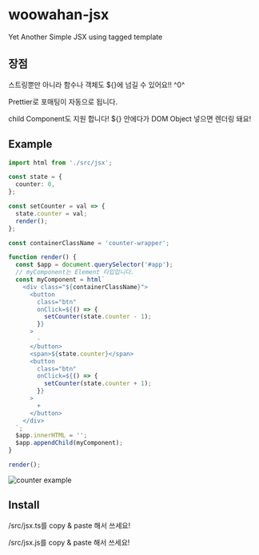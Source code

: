 # woowahan-jsx

Yet Another Simple JSX using tagged template

## 장점

스트링뿐만 아니라 함수나 객체도 ${}에 넘길 수 있어요!! ^0^

Prettier로 포매팅이 자동으로 됩니다.

child Component도 지원 합니다! ${} 안에다가 DOM Object 넣으면 렌더링 돼요!

## Example

```ts
import html from './src/jsx';

const state = {
  counter: 0,
};

const setCounter = val => {
  state.counter = val;
  render();
};

const containerClassName = 'counter-wrapper';

function render() {
  const $app = document.querySelector('#app');
  // myComponent는 Element 타입입니다.
  const myComponent = html`
    <div class="${containerClassName}">
      <button
        class="btn"
        onClick=${() => {
          setCounter(state.counter - 1);
        }}
      >
        -
      </button>
      <span>${state.counter}</span>
      <button
        class="btn"
        onClick=${() => {
          setCounter(state.counter + 1);
        }}
      >
        +
      </button>
    </div>
  `;
  $app.innerHTML = '';
  $app.appendChild(myComponent);
}

render();
```

![counter example](https://user-images.githubusercontent.com/13645032/126922790-edc67f4a-992e-4cb3-a178-28e737796c9e.gif)

## Install

/src/jsx.ts를 copy & paste 해서 쓰세요!

/src/jsx.js를 copy & paste 해서 쓰세요!
